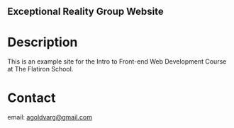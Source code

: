 Exceptional Reality Group Website
---

# Description

This is an example site for the Intro to Front-end Web Development Course at The Flatiron School.

# Contact

email: agoldvarg@gmail.com